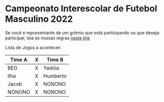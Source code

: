 # Campeonato Interescolar de Futebol Masculino 2022

Se você é representante de um grêmio que está participando ou que deseja participar, leia as nossas regras [neste link](https://camp.congresp.ga/fut2022/orientacoes/)

Lista de Jogos a acontecer:

| Time A | X | Time B |
|-|-|-|
| BEG | X | Yadóia |
| Ilha | X | Humberto |
| Jacob | X | NONONO |
| NONONO | X | NONONO |
